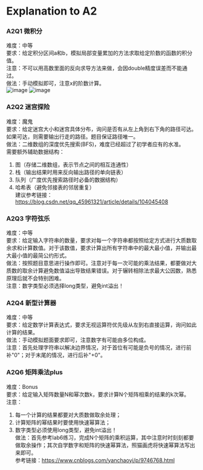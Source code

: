# Explanation to A2

### A2Q1 微积分
难度：中等  
要求：给定积分区间a和b，模拟局部变量累加的方法求取给定阶数的函数的积分值。  
注意：不可以用高数里面的反向求导方法来做，会因double精度误差而不能通过。  
做法：手动模拟即可，注意x的阶数计算。  
![image](https://user-images.githubusercontent.com/64548919/127519408-7abdaadd-1768-442a-b23a-005880b6f227.png)
![image](https://user-images.githubusercontent.com/64548919/127519420-6220ecc9-c884-49f6-85da-8d23d6db2d67.png)

### A2Q2 迷宫探险
难度：魔鬼   
要求：给定迷宫大小和迷宫具体分布，询问是否有从左上角到右下角的路径可达。如果可达，则需要输出行走的路径。题目保证路径唯一。    
做法：二维数组的深度优先搜索(BFS)，难度已经超过了初学者应有的水准。  
需要额外辅助数据结构：   
1. 图（存储二维数组，表示节点之间的相互连通性）  
2. 栈（输出结果时用来反向输出路径的单向链表）   
3. 队列（广度优先搜索路径时必备的数据结构）   
4. 哈希表（避免邻接表的邻居重复）   
建议参考链接：https://blog.csdn.net/qq_45961321/article/details/104045408   

### A2Q3 字符弦乐
难度：中等  
要求：给定输入字符串的数量，要求对每一个字符串都按照给定方式进行大质数取余求和计算数值。对于该数值，要求计算出所有字符串中的最大最小值，并输出最大最小值的最简公约形式。  
做法：按照题目意思进行操作即可。注意对于每一次可能的乘法结果，都要做对大质数的取余计算避免数值溢出导致结果错误。对于辗转相除法求最大公因数，熟悉原理后就不会特别困难。   
注意：数字类型必须选择long类型，避免int溢出！  

### A2Q4 新型计算器
难度：中等   
要求：给定数学计算表达式，要求无视运算符优先级从左到右直接运算，询问如此计算的结果。  
做法：手动模拟题面要求即可，注意数字有可能由多位构成。  
注意：首先处理字符串以解决边界情况，对于首位有可能是负号的情况，进行前补"0"；对于末尾的情况，进行后补"+0"。  

### A2Q6 矩阵乘法plus
难度：Bonus   
要求：给定输入矩阵数量N和幂次数k，要求计算N个矩阵相乘的结果的k次幂。  
注意：  
1. 每一个计算的结果都要对大质数做取余处理；  
2. 计算矩阵的幂结果时要使用快速幂算法；  
3. 数字类型必须使用long类型，避免int溢出！  
做法：首先参考lab6练习，完成N个矩阵的乘积运算，其中注意时时刻刻都要做取余操作；其次自学数字和矩阵的快速幂算法，照猫画虎将快速幂算法写出来即可。  
参考链接：https://www.cnblogs.com/yanchaoyi/p/9746768.html
